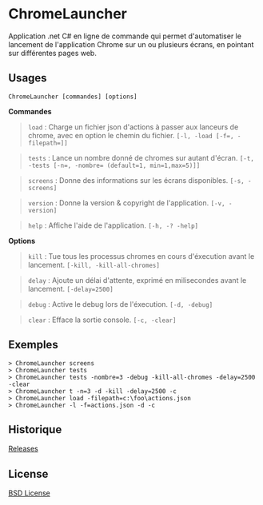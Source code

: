 # ChromeLauncher
Application .net C# en ligne de commande qui permet d'automatiser le lancement de l'application Chrome sur un ou plusieurs écrans, en pointant sur différentes pages web.

## Usages

    ChromeLauncher [commandes] [options]

**Commandes**
> `load` : Charge un fichier json d'actions à passer aux lanceurs de chrome, avec en option le chemin du fichier. `[-l, -load [-f=, -filepath=]]`

> `tests` : Lance un nombre donné de chromes sur autant d'écran. `[-t, -tests [-n=, -nombre= (default=1, min=1,max=5)]]`

> `screens` : Donne des informations sur les écrans disponibles. `[-s, -screens]`

> `version` : Donne la version & copyright de l'application. `[-v, -version]`

> `help` : Affiche l'aide de l'application. `[-h, -? -help]`


**Options**
> `kill` : Tue tous les processus chromes en cours d'éxecution avant le lancement. `[-kill, -kill-all-chromes]`

> `delay` : Ajoute un délai d'attente, exprimé en milisecondes avant le lancement. `[-delay=2500]`

> `debug` : Active le debug lors de l'éxecution. `[-d, -debug]`

> `clear` : Efface la sortie console. `[-c, -clear]`

## Exemples

```
> ChromeLauncher screens
> ChromeLauncher tests
> ChromeLauncher tests -nombre=3 -debug -kill-all-chromes -delay=2500 -clear
> ChromeLauncher t -n=3 -d -kill -delay=2500 -c
> ChromeLauncher load -filepath=c:\foo\actions.json
> ChromeLauncher -l -f=actions.json -d -c
```

## Historique
[Releases](https://github.com/AOT-PADI/ChromeLauncher/releases)

## License
[BSD License](https://github.com/AOT-PADI/ChromeLauncher/LICENSE.md)
